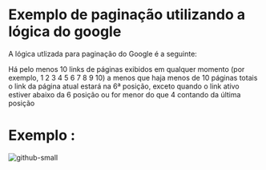# Exemplo de paginação utilizando a lógica do google


A lógica utlizada para paginação do Google é a seguinte:

Há pelo menos  10 links de páginas exibidos em qualquer momento (por exemplo, 1 2 3 4 5 6 7 8 9 10) a menos que haja menos de 10 páginas totais
o link da página atual estará na 6ª posição, exceto quando o link ativo estiver abaixo da 6 posição ou for menor do que  4 contando da última posição

# Exemplo : 
![github-small](https://user-images.githubusercontent.com/20190078/32912747-2656bcde-caf7-11e7-9016-8940d6677968.png)

